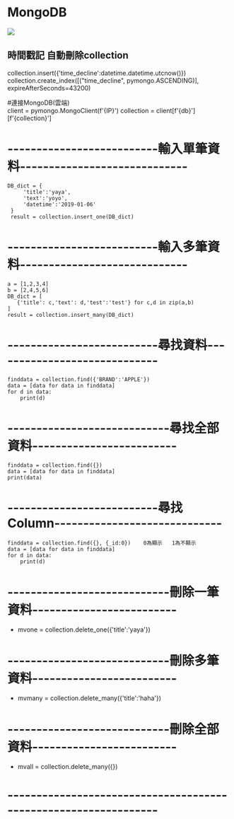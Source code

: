 # MongoDB
<img  src="https://upload.wikimedia.org/wikipedia/commons/thumb/0/00/Mongodb.png/1200px-Mongodb.png"></img>
## 時間戳記  自動刪除collection  

collection.insert({'time_decline':datetime.datetime.utcnow()})  
collection.create_index([("time_decline", pymongo.ASCENDING)], expireAfterSeconds=43200)   
  

#連接MongoDB(雲端)  
client = pymongo.MongoClient(f'{IP}')
collection = client[f'{db}'][f'{collection}']

# --------------------------輸入單筆資料-----------------------------
```
DB_dict = {
     'title':'yaya',
     'text':'yoyo',
     'datetime':'2019-01-06'
 }
 result = collection.insert_one(DB_dict)
```
# --------------------------輸入多筆資料-----------------------------
```
a = [1,2,3,4]
b = [2,4,5,6]
DB_dict = [
   {'title': c,'text': d,'test':'test'} for c,d in zip(a,b)
]
result = collection.insert_many(DB_dict)
```

# --------------------------尋找資料-----------------------------
```
finddata = collection.find({'BRAND':'APPLE'})
data = [data for data in finddata]
for d in data:
    print(d)
```

# ----------------------------尋找全部資料-------------------------
```
finddata = collection.find({})
data = [data for data in finddata]
print(data)
```

# --------------------------尋找Column-----------------------------
```
finddata = collection.find({}, {_id:0})    0為顯示   1為不顯示
data = [data for data in finddata]
for d in data:
    print(d)
```

# ----------------------------刪除一筆資料-------------------------
- mvone = collection.delete_one({'title':'yaya'})
# ----------------------------刪除多筆資料-------------------------
- mvmany = collection.delete_many({'title':'haha'})
# ----------------------------刪除全部資料-------------------------
- mvall = collection.delete_many({})
# ----------------------------------------------------------------
